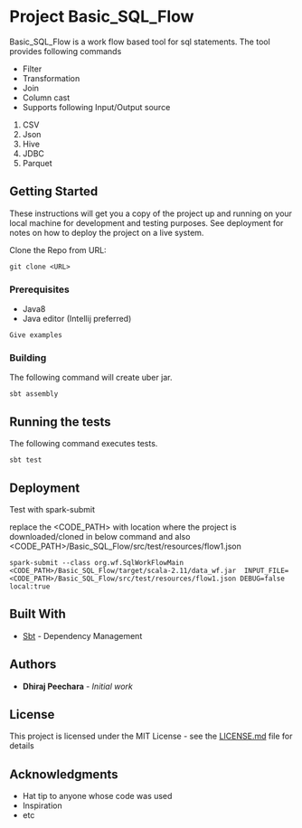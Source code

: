 # Project Basic_SQL_Flow

Basic_SQL_Flow is a work flow based tool for sql statements. The tool provides following commands
* Filter
* Transformation
* Join
* Column cast
* Supports following Input/Output source 
1. CSV
2. Json 
3. Hive 
4. JDBC 
5. Parquet


## Getting Started

These instructions will get you a copy of the project up and running on your local machine for development and testing purposes. See deployment for notes on how to deploy the project on a live system.

Clone the Repo from URL: 

```git clone <URL>```

### Prerequisites

* Java8
* Java editor (Intellij preferred)

```
Give examples
```

### Building

The following command will create uber jar.
```
sbt assembly
```

## Running the tests

The following command executes tests. 
```
sbt test
```

## Deployment

Test with spark-submit

replace the <CODE_PATH> with location where the project is downloaded/cloned in below command and also <CODE_PATH>/Basic_SQL_Flow/src/test/resources/flow1.json

```
spark-submit --class org.wf.SqlWorkFlowMain <CODE_PATH>/Basic_SQL_Flow/target/scala-2.11/data_wf.jar  INPUT_FILE=<CODE_PATH>/Basic_SQL_Flow/src/test/resources/flow1.json DEBUG=false local:true
```

## Built With

* [Sbt](https://www.scala-sbt.org) - Dependency Management

## Authors

* **Dhiraj Peechara** - *Initial work* 


## License

This project is licensed under the MIT License - see the [LICENSE.md](LICENSE.md) file for details

## Acknowledgments

* Hat tip to anyone whose code was used
* Inspiration
* etc
